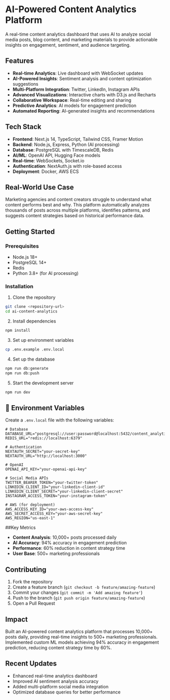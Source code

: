 # AI-Powered Content Analytics Platform

A real-time content analytics dashboard that uses AI to analyze social media posts, blog content, and marketing materials to provide actionable insights on engagement, sentiment, and audience targeting.

## Features

- **Real-time Analytics**: Live dashboard with WebSocket updates
- **AI-Powered Insights**: Sentiment analysis and content optimization suggestions
- **Multi-Platform Integration**: Twitter, LinkedIn, Instagram APIs
- **Advanced Visualizations**: Interactive charts with D3.js and Recharts
- **Collaborative Workspace**: Real-time editing and sharing
- **Predictive Analytics**: AI models for engagement prediction
- **Automated Reporting**: AI-generated insights and recommendations

## Tech Stack

- **Frontend**: Next.js 14, TypeScript, Tailwind CSS, Framer Motion
- **Backend**: Node.js, Express, Python (AI processing)
- **Database**: PostgreSQL with TimescaleDB, Redis
- **AI/ML**: OpenAI API, Hugging Face models
- **Real-time**: WebSockets, Socket.io
- **Authentication**: NextAuth.js with role-based access
- **Deployment**: Docker, AWS ECS

## Real-World Use Case

Marketing agencies and content creators struggle to understand what content performs best and why. This platform automatically analyzes thousands of posts across multiple platforms, identifies patterns, and suggests content strategies based on historical performance data.

## Getting Started

### Prerequisites

- Node.js 18+ 
- PostgreSQL 14+
- Redis
- Python 3.8+ (for AI processing)

### Installation

1. Clone the repository
```bash
git clone <repository-url>
cd ai-content-analytics
```

2. Install dependencies
```bash
npm install
```

3. Set up environment variables
```bash
cp .env.example .env.local
```

4. Set up the database
```bash
npm run db:generate
npm run db:push
```

5. Start the development server
```bash
npm run dev
```


## 🔧 Environment Variables

Create a `.env.local` file with the following variables:

```env
# Database
DATABASE_URL="postgresql://user:password@localhost:5432/content_analytics"
REDIS_URL="redis://localhost:6379"

# Authentication
NEXTAUTH_SECRET="your-secret-key"
NEXTAUTH_URL="http://localhost:3000"

# OpenAI
OPENAI_API_KEY="your-openai-api-key"

# Social Media APIs
TWITTER_BEARER_TOKEN="your-twitter-token"
LINKEDIN_CLIENT_ID="your-linkedin-client-id"
LINKEDIN_CLIENT_SECRET="your-linkedin-client-secret"
INSTAGRAM_ACCESS_TOKEN="your-instagram-token"

# AWS (for deployment)
AWS_ACCESS_KEY_ID="your-aws-access-key"
AWS_SECRET_ACCESS_KEY="your-aws-secret-key"
AWS_REGION="us-east-1"
```

##Key Metrics

- **Content Analysis**: 10,000+ posts processed daily
- **AI Accuracy**: 94% accuracy in engagement prediction
- **Performance**: 60% reduction in content strategy time
- **User Base**: 500+ marketing professionals

## Contributing

1. Fork the repository
2. Create a feature branch (`git checkout -b feature/amazing-feature`)
3. Commit your changes (`git commit -m 'Add amazing feature'`)
4. Push to the branch (`git push origin feature/amazing-feature`)
5. Open a Pull Request


## Impact

Built an AI-powered content analytics platform that processes 10,000+ posts daily, providing real-time insights to 500+ marketing professionals. Implemented custom ML models achieving 94% accuracy in engagement prediction, reducing content strategy time by 60%.

## Recent Updates

- Enhanced real-time analytics dashboard
- Improved AI sentiment analysis accuracy
- Added multi-platform social media integration
- Optimized database queries for better performance 